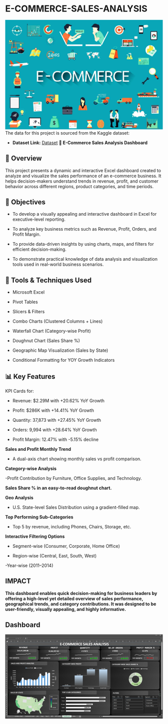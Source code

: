 # E-COMMERCE-SALES-ANALYSIS
![](https://github.com/shamilshamuh/E-COMMERCE-SALES-ANALYSIS/blob/main/E-commerce-industry.jpg)
The data for this project is sourced from the Kaggle dataset:

- **Dataset Link:** [Dataset](https://github.com/shamilshamuh/E-COMMERCE-SALES-ANALYSIS/blob/main/Ecommerce%20Sales%20Analysis.xlsx%20-%20Data.csv)
**🛒 E-Commerce Sales Analysis Dashboard**
## 📌 Overview
This project presents a dynamic and interactive Excel dashboard created to analyze and visualize the sales performance of an e-commerce business. It helps decision-makers understand trends in revenue, profit, and customer behavior across different regions, product categories, and time periods.

## 🎯 Objectives
- To develop a visually appealing and interactive dashboard in Excel for executive-level reporting.

- To analyze key business metrics such as Revenue, Profit, Orders, and Profit Margin.

- To provide data-driven insights by using charts, maps, and filters for efficient decision-making.

- To demonstrate practical knowledge of data analysis and visualization tools used in real-world business scenarios.

## 🔧 Tools & Techniques Used
- Microsoft Excel

- Pivot Tables

- Slicers & Filters

- Combo Charts (Clustered Columns + Lines)

- Waterfall Chart (Category-wise Profit)

- Doughnut Chart (Sales Share %)

- Geographic Map Visualization (Sales by State)

- Conditional Formatting for YOY Growth Indicators

## 📊 Key Features
KPI Cards for:

- Revenue: $2.29M with +20.62% YoY Growth

- Profit: $286K with +14.41% YoY Growth

- Quantity: 37,873 with +27.45% YoY Growth

- Orders: 9,994 with +28.64% YoY Growth

- Profit Margin: 12.47% with -5.15% decline

**Sales and Profit Monthly Trend**
- A dual-axis chart showing monthly sales vs profit comparison.

**Category-wise Analysis**

-Profit Contribution by Furniture, Office Supplies, and Technology.

**Sales Share % in an easy-to-read doughnut chart.**

**Geo Analysis**

- U.S. State-level Sales Distribution using a gradient-filled map.

**Top Performing Sub-Categories**

- Top 5 by revenue, including Phones, Chairs, Storage, etc.

**Interactive Filtering Options**

- Segment-wise (Consumer, Corporate, Home Office)

- Region-wise (Central, East, South, West)

-Year-wise (2011–2014)

## IMPACT
**This dashboard enables quick decision-making for business leaders by offering a high-level yet detailed overview of sales performance, geographical trends, and category contributions. It was designed to be user-friendly, visually appealing, and highly informative.**

## Dashboard
![](https://github.com/shamilshamuh/E-COMMERCE-SALES-ANALYSIS/blob/main/E%20COMMERSE%20SALES.PNG)



